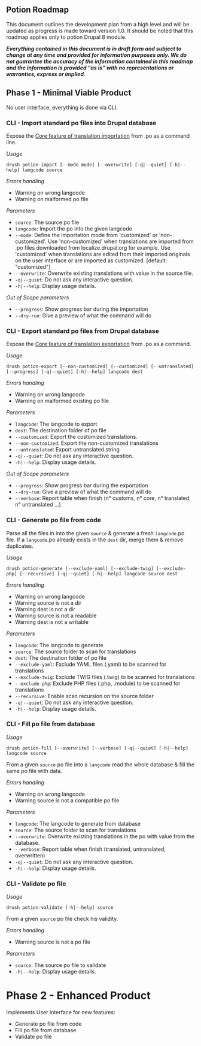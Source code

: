 Potion Roadmap
-----------------

This document outlines the development plan from a high level and will be updated as progress is made toward version 1.0.
It should be noted that this roadmap applies only to potion Drupal 8 module.

***Everything contained in this document is in draft form and subject to change at any time and provided for information  purposes only. We do not guarantee the accuracy of the information contained in this roadmap and the information is provided “as is” with no representations or warranties, express or implied.***

## Phase 1 - Minimal Viable Product

No user interface, everything is done via CLI.

### CLI - Import standard po files into Drupal database

Expose the [Core feature of translation importation](/admin/config/regional/translate/import) from .po as a command line.

*Usage*
```
drush potion-import [--mode mode] [--overwrite] [-q|--quiet] [-h|--help] langcode source
```

*Errors handling*
- Warning on wrong langcode
- Warning on malformed po file

*Parameters*
- `source`: The source po file
- `langcode`: Import the po into the given langcode
- `--mode`: Define the importation mode from 'customized' or 'non-customized'.
            Use 'non-customized' when translations are imported from .po files
            downloaded from localize.drupal.org for example.
            Use 'customized' when translations are edited from their imported
            originals on the user interface or are imported as customized.
            [default: "customized"]
- `--overwrite`: Overwrite existing translations with value in the source file.
- `-q|--quiet`: Do not ask any interactive question.
- `-h|--help`: Display usage details.

*Out of Scope parameters*
- `--progress`: Show progress bar during the importation
- `--dry-run`: Give a preview of what the command will do

### CLI - Export standard po files from Drupal database

Expose the [Core feature of translation exportation](/admin/config/regional/translate/export) from .po as a command.

*Usage*
```
drush potion-export [--non-customized] [--customized] [--untranslated] [--progress] [-q|--quiet] [-h|--help] langcode dest
```

*Errors handling*
- Warning on wrong langcode
- Warning on malformed existing po file

*Parameters*
- `langcode`: The langcode to export
- `dest`: The destination folder of po file
- `--customized`: Export the customized translations.
- `--non-customized`: Export the non-customized translations
- `--untranslated`: Export untranslated string
- `-q|--quiet`: Do not ask any interactive question.
- `-h|--help`: Display usage details.

*Out of Scope parameters*
- `--progress`: Show progress bar during the exportation
- `--dry-run`: Give a preview of what the command will do
- `--verbose`: Report table when finish (n° customs, n° core, n° translated, n° untranslated ...)

### CLI - Generate po file from code

Parse all the files in into the given `source` & generate a fresh `langcode`.po file.
If a `langcode`.po already exists in the `dest` dir, merge them & remove duplicates.

*Usage*
```
drush potion-generate [--exclude-yaml] [--exclude-twig] [--exclude-php] [--recursive] [-q|--quiet] [-h|--help] langcode source dest
```

*Errors handling*
- Warning on wrong langcode
- Warning source is not a dir
- Warning dest is not a dir
- Warning source is not a readable
- Warning dest is not a writable

*Parameters*
- `langcode`: The langcode to generate
- `source`: The source folder to scan for translations
- `dest`: The destination folder of po file
- `--exclude-yaml`: Exclude YAML files (.yaml) to be scanned for translations
- `--exclude-twig`: Exclude TWIG files (.twig) to be scanned for translations
- `--exclude-php`: Exclude PHP files (.php, .module) to be scanned for translations
- `--recursive`: Enable scan recursion on the source folder
- `-q|--quiet`: Do not ask any interactive question.
- `-h|--help`: Display usage details.

### CLI - Fill po file from database

*Usage*
```
drush potion-fill [--overwrite] [--verbose] [-q|--quiet] [-h|--help] langcode source
```

From a given `source` po file into a `langcode` read the whole database & fill the same po file with data.

*Errors handling*
- Warning on wrong langcode
- Warning source is not a compatible po file

*Parameters*
- `langcode`: The langcode to generate from database
- `source`: The source folder to scan for translations
- `--overwrite`: Overwrite existing translations in the po with value from the database.
- `--verbose`: Report table when finish (translated, untranslated, overwritten)
- `-q|--quiet`: Do not ask any interactive question.
- `-h|--help`: Display usage details.

### CLI - Validate po file

*Usage*
```
drush potion-validate [-h|--help] source
```

From a given `source` po file check his validity.

*Errors handling*
- Warning source is not a po file

*Parameters*
- `source`: The source po file to validate
- `-h|--help`: Display usage details.

# Phase 2 - Enhanced Product

Implements User Interface for new features:
- Generate po file from code
- Fill po file from database
- Validate po file
